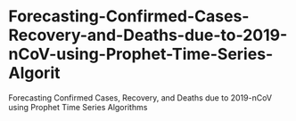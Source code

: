 # Forecasting-Confirmed-Cases-Recovery-and-Deaths-due-to-2019-nCoV-using-Prophet-Time-Series-Algorit
Forecasting Confirmed Cases, Recovery, and Deaths due to 2019-nCoV using Prophet Time Series Algorithms
